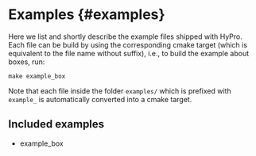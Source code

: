 # Examples {#examples}

Here we list and shortly describe the example files shipped with HyPro. Each file can be build by using the
corresponding cmake target (which is equivalent to the file name without suffix), i.e., to build the example about
boxes, run:

    make example_box

Note that each file inside the folder `examples/` which is prefixed with `example_` is automatically converted into a
cmake target.

## Included examples

* example_box
